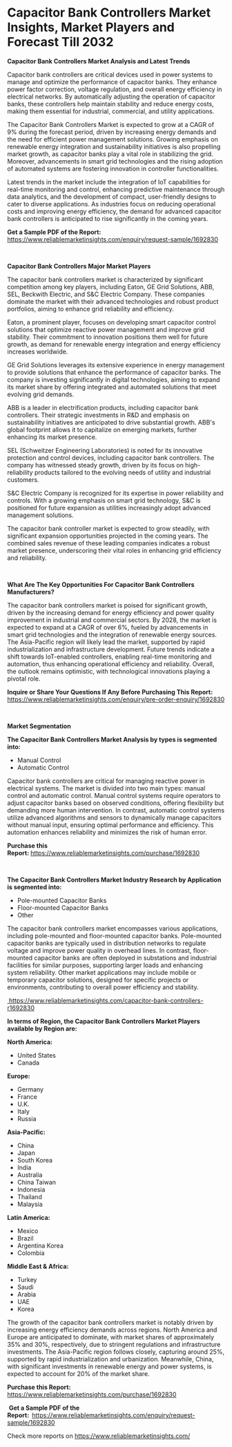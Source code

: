 <p><h1>Capacitor Bank Controllers Market Insights, Market Players and Forecast Till 2032</h1></p><p><strong>Capacitor Bank Controllers Market Analysis and Latest Trends</strong></p>
<p><p>Capacitor bank controllers are critical devices used in power systems to manage and optimize the performance of capacitor banks. They enhance power factor correction, voltage regulation, and overall energy efficiency in electrical networks. By automatically adjusting the operation of capacitor banks, these controllers help maintain stability and reduce energy costs, making them essential for industrial, commercial, and utility applications.</p><p>The Capacitor Bank Controllers Market is expected to grow at a CAGR of 9% during the forecast period, driven by increasing energy demands and the need for efficient power management solutions. Growing emphasis on renewable energy integration and sustainability initiatives is also propelling market growth, as capacitor banks play a vital role in stabilizing the grid. Moreover, advancements in smart grid technologies and the rising adoption of automated systems are fostering innovation in controller functionalities.</p><p>Latest trends in the market include the integration of IoT capabilities for real-time monitoring and control, enhancing predictive maintenance through data analytics, and the development of compact, user-friendly designs to cater to diverse applications. As industries focus on reducing operational costs and improving energy efficiency, the demand for advanced capacitor bank controllers is anticipated to rise significantly in the coming years.</p></p>
<p><strong>Get a Sample PDF of the Report:&nbsp;</strong> <a href="https://www.reliablemarketinsights.com/enquiry/request-sample/1692830?utm_campaign=2642&utm_medium=2&utm_source=Github&utm_content=ia&utm_term=11042025&utm_id=capacitor-bank-controllers">https://www.reliablemarketinsights.com/enquiry/request-sample/1692830</a></p>
<p>&nbsp;</p>
<p><strong>Capacitor Bank Controllers Major Market Players</strong></p>
<p><p>The capacitor bank controllers market is characterized by significant competition among key players, including Eaton, GE Grid Solutions, ABB, SEL, Beckwith Electric, and S&C Electric Company. These companies dominate the market with their advanced technologies and robust product portfolios, aiming to enhance grid reliability and efficiency.</p><p>Eaton, a prominent player, focuses on developing smart capacitor control solutions that optimize reactive power management and improve grid stability. Their commitment to innovation positions them well for future growth, as demand for renewable energy integration and energy efficiency increases worldwide.</p><p>GE Grid Solutions leverages its extensive experience in energy management to provide solutions that enhance the performance of capacitor banks. The company is investing significantly in digital technologies, aiming to expand its market share by offering integrated and automated solutions that meet evolving grid demands.</p><p>ABB is a leader in electrification products, including capacitor bank controllers. Their strategic investments in R&D and emphasis on sustainability initiatives are anticipated to drive substantial growth. ABB's global footprint allows it to capitalize on emerging markets, further enhancing its market presence.</p><p>SEL (Schweitzer Engineering Laboratories) is noted for its innovative protection and control devices, including capacitor bank controllers. The company has witnessed steady growth, driven by its focus on high-reliability products tailored to the evolving needs of utility and industrial customers.</p><p>S&C Electric Company is recognized for its expertise in power reliability and controls. With a growing emphasis on smart grid technology, S&C is positioned for future expansion as utilities increasingly adopt advanced management solutions.</p><p>The capacitor bank controller market is expected to grow steadily, with significant expansion opportunities projected in the coming years. The combined sales revenue of these leading companies indicates a robust market presence, underscoring their vital roles in enhancing grid efficiency and reliability.</p></p>
<p>&nbsp;</p>
<p><strong>What Are The Key Opportunities For Capacitor Bank Controllers Manufacturers?</strong></p>
<p><p>The capacitor bank controllers market is poised for significant growth, driven by the increasing demand for energy efficiency and power quality improvement in industrial and commercial sectors. By 2028, the market is expected to expand at a CAGR of over 6%, fueled by advancements in smart grid technologies and the integration of renewable energy sources. The Asia-Pacific region will likely lead the market, supported by rapid industrialization and infrastructure development. Future trends indicate a shift towards IoT-enabled controllers, enabling real-time monitoring and automation, thus enhancing operational efficiency and reliability. Overall, the outlook remains optimistic, with technological innovations playing a pivotal role.</p></p>
<p><strong>Inquire or Share Your Questions If Any Before Purchasing This Report:</strong> <a href="https://www.reliablemarketinsights.com/enquiry/pre-order-enquiry/1692830?utm_campaign=2642&utm_medium=2&utm_source=Github&utm_content=ia&utm_term=11042025&utm_id=capacitor-bank-controllers">https://www.reliablemarketinsights.com/enquiry/pre-order-enquiry/1692830</a></p>
<p>&nbsp;</p>
<p><strong>Market Segmentation</strong></p>
<p><strong>The Capacitor Bank Controllers Market Analysis by types is segmented into:</strong></p>
<p><ul><li>Manual Control</li><li>Automatic Control</li></ul></p>
<p><p>Capacitor bank controllers are critical for managing reactive power in electrical systems. The market is divided into two main types: manual control and automatic control. Manual control systems require operators to adjust capacitor banks based on observed conditions, offering flexibility but demanding more human intervention. In contrast, automatic control systems utilize advanced algorithms and sensors to dynamically manage capacitors without manual input, ensuring optimal performance and efficiency. This automation enhances reliability and minimizes the risk of human error.</p></p>
<p><strong>Purchase this Report:&nbsp;</strong><a href="https://www.reliablemarketinsights.com/purchase/1692830?utm_campaign=2642&utm_medium=2&utm_source=Github&utm_content=ia&utm_term=11042025&utm_id=capacitor-bank-controllers">https://www.reliablemarketinsights.com/purchase/1692830</a></p>
<p>&nbsp;</p>
<p><strong>The Capacitor Bank Controllers Market Industry Research by Application is segmented into:</strong></p>
<p><ul><li>Pole-mounted Capacitor Banks</li><li>Floor-mounted Capacitor Banks</li><li>Other</li></ul></p>
<p><p>The capacitor bank controllers market encompasses various applications, including pole-mounted and floor-mounted capacitor banks. Pole-mounted capacitor banks are typically used in distribution networks to regulate voltage and improve power quality in overhead lines. In contrast, floor-mounted capacitor banks are often deployed in substations and industrial facilities for similar purposes, supporting larger loads and enhancing system reliability. Other market applications may include mobile or temporary capacitor solutions, designed for specific projects or environments, contributing to overall power efficiency and stability.</p></p>
<p><a href="https://www.reliablemarketinsights.com/capacitor-bank-controllers-r1692830?utm_campaign=2642&utm_medium=2&utm_source=Github&utm_content=ia&utm_term=11042025&utm_id=capacitor-bank-controllers">&nbsp;https://www.reliablemarketinsights.com/capacitor-bank-controllers-r1692830</a></p>
<p><strong>In terms of Region, the Capacitor Bank Controllers Market Players available by Region are:</strong></p>
<p>
    <p> <strong> North America: </strong>
        <ul>
            <li>United States</li>
            <li>Canada</li>
        </ul>
        </p> 
    <p> <strong> Europe: </strong>
        <ul>
            <li>Germany</li>
            <li>France</li>
            <li>U.K.</li>
            <li>Italy</li>
            <li>Russia</li>
        </ul>
        </p> 
    <p> <strong> Asia-Pacific: </strong>
        <ul>
            <li>China</li>
            <li>Japan</li>
            <li>South Korea</li>
            <li>India</li>
            <li>Australia</li>
            <li>China Taiwan</li>
            <li>Indonesia</li>
            <li>Thailand</li>
            <li>Malaysia</li>
        </ul>
        </p> 
    <p> <strong> Latin America: </strong>
        <ul>
            <li>Mexico</li>
            <li>Brazil</li>
            <li>Argentina Korea</li>
            <li>Colombia</li>
        </ul>
        </p> 
    <p> <strong> Middle East & Africa: </strong>
        <ul>
            <li>Turkey</li>
            <li>Saudi</li>
            <li>Arabia</li>
            <li>UAE</li>
            <li>Korea</li>
        </ul>
    </p>
    </p>
<p><p>The growth of the capacitor bank controllers market is notably driven by increasing energy efficiency demands across regions. North America and Europe are anticipated to dominate, with market shares of approximately 35% and 30%, respectively, due to stringent regulations and infrastructure investments. The Asia-Pacific region follows closely, capturing around 25%, supported by rapid industrialization and urbanization. Meanwhile, China, with significant investments in renewable energy and power systems, is expected to account for 20% of the market share.</p></p>
<p><strong>Purchase this Report: </strong><a href="https://www.reliablemarketinsights.com/purchase/1692830?utm_campaign=2642&utm_medium=2&utm_source=Github&utm_content=ia&utm_term=11042025&utm_id=capacitor-bank-controllers">https://www.reliablemarketinsights.com/purchase/1692830</a></p>
<p>&nbsp;<strong>Get a Sample PDF of the Report:&nbsp;&nbsp;</strong><a href="https://www.reliablemarketinsights.com/enquiry/request-sample/1692830?utm_campaign=2642&utm_medium=2&utm_source=Github&utm_content=ia&utm_term=11042025&utm_id=capacitor-bank-controllers">https://www.reliablemarketinsights.com/enquiry/request-sample/1692830</a></p>
<p><strong></strong></p>
<p>Check more reports on <a href="https://www.reliablemarketinsights.com/?utm_campaign=2642&utm_medium=2&utm_source=Github&utm_content=ia&utm_term=11042025&utm_id=capacitor-bank-controllers">https://www.reliablemarketinsights.com/</a></p>